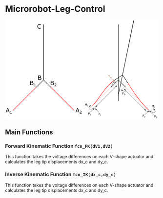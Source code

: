 # Microrobot-Leg-Control

![alt text](https://github.com/Ali-7800/Microrobot-Leg-Control/blob/main/img/model.png "Model")


## Main Functions
### Forward Kinematic Function ```fcn_FK(dV1,dV2)```
This function takes the voltage differences on each V-shape actuator and calculates the leg tip displacements dx_c and dy_c.

### Inverse Kinematic Function ```fcn_IK(dx_c,dy_c)```
This function takes the voltage differences on each V-shape actuator and calculates the leg tip displacements dx_c and dy_c.
